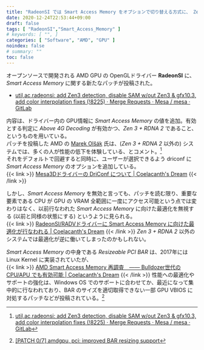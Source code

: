 ```yaml
---
title: "RadeonSI では Smart Access Memory をオプションで切り替える方式に、 Zen 3 + RDNA 2 ではデフォルトで有効"
date: 2020-12-24T22:53:44+09:00
draft: false
tags: [ "RadeonSI","Smart_Access_Memory" ]
# keywords: [ "", ]
categories: [ "Software", "AMD", "GPU" ]
noindex: false
# summary: ""
toc: false
---
```


オープンソースで開発される AMD GPU の OpenGLドライバー **RadeonSI** に、*Smart Access Memory* に関する新たなパッチが投稿された。  

 * [util,ac,radeonsi: add Zen3 detection, disable SAM w/out Zen3 & gfx10.3, add color interpolation fixes (!8225) · Merge Requests · Mesa / mesa · GitLab](https://gitlab.freedesktop.org/mesa/mesa/-/merge_requests/8225)

内容は、ドライバー内の GPU情報に *Smart Access Memory* の値を追加。有効とする判定に *Above 4G Decoding* が有効かつ、*Zen 3 + RDNA 2* であること、というものを用いている。  
パッチを投稿した AMD の [Marek Olšák](https://gitlab.freedesktop.org/mareko) 氏は、(*Zen 3 + RDNA 2* 以外の) システムでは、多くの人が性能の低下を体験している、とコメント。[^sam-perf]  
それをデフォルトで回避すると同時に、ユーザーが選択できるよう driconf に *Smart Access Memory* のオプションを追加している。  
{{< link >}} [Mesa3Dドライバーの DriConf について | Coelacanth's Dream](/posts/2020/11/28/driconf/) {{< /link >}}

[^sam-perf]: [util,ac,radeonsi: add Zen3 detection, disable SAM w/out Zen3 & gfx10.3, add color interpolation fixes (!8225) · Merge Requests · Mesa / mesa · GitLab](https://gitlab.freedesktop.org/mesa/mesa/-/merge_requests/8225/diffs?commit_id=bd0d5bad5f842debd2e868f35a735f6416d8b044)

しかし、*Smart Access Memory* を無効と言っても、パッチを読む限り、重要な要素である CPU が GPU の VRAM 全範囲に一度にアクセス可能という点では変わりはなく、以前行なわれた *Smart Access Memory* に向けた最適化を無視する (以前と同様の状態にする) というように見られる。  
{{< link >}} [RadeonSI/RADVドライバーに Smart Access Memory に向けた最適化が行なわれる | Coelacanth's Dream](/posts/2020/12/07/radeonsi-sam-optimization/) {{< /link >}}
*Zen 3 + RDNA 2* 以外のシステムでは最適化が逆に働いてしまったのかもしれない。  

*Smart Access Memory* の中身である *Resizeable PCI BAR* は、2017年には Linux Kernel に実装されていたが、  
{{< link >}} [AMD Smart Access Memory 再調査　―― Bulldozer世代の CPU/APU でも有効可能 | Coelacanth's Dream](/posts/2020/12/05/amd-sam-fact/) {{< /link >}}
性能への最適化やサポートの強化は、Windows OS でのサポートに合わせてか、最近になって集中的に行なわれており、BAR のサイズを適切取得できない一部 GPU VBIOS に対処するパッチなどが投稿されている。[^resizeable-bar]


[^resizeable-bar]: [[PATCH 0/7] amdgpu, pci: improved BAR resizing support](https://lists.freedesktop.org/archives/amd-gfx/2020-December/057339.html)

